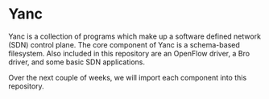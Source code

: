 # Yanc

Yanc is a collection of programs which make up a software defined
network (SDN) control plane. The core component of Yanc is a
schema-based filesystem. Also included in this repository are an
OpenFlow driver, a Bro driver, and some basic SDN applications.

Over the next couple of weeks, we will import each component into this
repository.

<!--- vim: set noet tw=72 nofoldenable : -->
